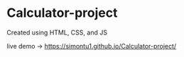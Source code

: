 # Calculator-project

Created using HTML, CSS, and JS

live demo -> https://simontu1.github.io/Calculator-project/

